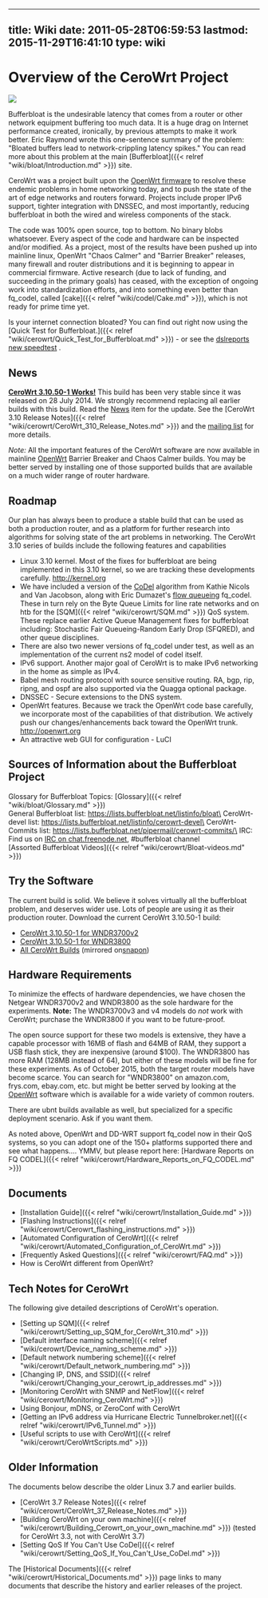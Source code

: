 
---
title: Wiki
date: 2011-05-28T06:59:53
lastmod: 2015-11-29T16:41:10
type: wiki
---
Overview of the CeroWrt Project
===============================

![](http://huchra.bufferbloat.net/~d/images/a9.jpg)

Bufferbloat is the undesirable latency that comes from a router or other
network equipment buffering too much data. It is a huge drag on Internet
performance created, ironically, by previous attempts to make it work
better. Eric Raymond wrote this one-sentence summary of the problem:
"Bloated buffers lead to network-crippling latency spikes." You can read
more about this problem at the main
[Bufferbloat]({{< relref "wiki/bloat/Introduction.md" >}}) site.

CeroWrt was a project built upon the [OpenWrt
firmware](http://openwrt.org) to resolve these endemic problems in home
networking today, and to push the state of the art of edge networks and
routers forward. Projects include proper IPv6 support, tighter
integration with DNSSEC, and most importantly, reducing bufferbloat in
both the wired and wireless components of the stack.

The code was 100% open source, top to bottom. No binary blobs
whatsoever. Every aspect of the code and hardware can be inspected
and/or modified. As a project, most of the results have been pushed up
into mainline linux, OpenWrt "Chaos Calmer" and "Barrier Breaker"
releases, many firewall and router distributions and it is beginning to
appear in commercial firmware. Active research (due to lack of funding,
and succeeding in the primary goals) has ceased, with the exception of
ongoing work into standardization efforts, and into something even
better than fq\_codel, called [cake]({{< relref "wiki/codel/Cake.md" >}}), which is not
ready for prime time yet.

Is your internet connection bloated? You can find out right now using
the [Quick Test for Bufferbloat.]({{< relref "wiki/cerowrt/Quick_Test_for_Bufferbloat.md" >}}) - or see the [dslreports new
speedtest](http://dslreports.com/speedtest) .

News
----

[**CeroWrt 3.10.50-1 Works!**](http://www.bufferbloat.net/news/53) This
build has been very stable since it was released on 28 July 2014. We
strongly recommend replacing all earlier builds with this build. Read
the [News](http://www.bufferbloat.net/news/53) item for the update. See
the [CeroWrt 3.10 Release Notes]({{< relref "wiki/cerowrt/CeroWrt_310_Release_Notes.md" >}})
and the [mailing
list](https://lists.bufferbloat.net/listinfo/cerowrt-devel) for more
details.

*Note:* All the important features of the CeroWrt software are now
available in mainline [OpenWrt](http://openwrt.org) Barrier Breaker and
Chaos Calmer builds. You may be better served by installing one of those
supported builds that are available on a much wider range of router
hardware.

Roadmap
-------

Our plan has always been to produce a stable build that can be used as
both a production router, and as a platform for further research into
algorithms for solving state of the art problems in networking. The
CeroWrt 3.10 series of builds include the following features and
capabilities

-   Linux 3.10 kernel. Most of the fixes for bufferbloat are being
    implemented in this 3.10 kernel, so we are tracking these
    developments carefully. http://kernel.org
-   We have included a version of the
    [CoDel](http://www.bufferbloat.net/projects/codel/wiki) algorithm
    from Kathie Nicols and Van Jacobson, along with Eric Dumazet's [flow
    queueing](https://tools.ietf.org/html/draft-hoeiland-joergensen-aqm-fq-codel-00) fq\_codel.
    These in turn rely on the Byte Queue Limits for line rate networks
    and on htb for the [SQM]({{< relref "wiki/cerowrt/SQM.md" >}}) QoS system. These replace
    earlier Active Queue Management fixes for bufferbloat including:
    Stochastic Fair Queueing-Random Early Drop (SFQRED), and other
    queue disciplines.
-   There are also two <link>newer versions of fq\_codel</link> under
    test, as well as an implementation of the current ns2 model of
    codel itself.
-   IPv6 support. Another major goal of CeroWrt is to make IPv6
    networking in the home as simple as IPv4.
-   Babel mesh routing protocol with <link>source sensitive
    routing</link>. RA, bgp, rip, ripng, and ospf are also supported via
    the Quagga optional package.
-   DNSSEC - Secure extensions to the DNS system.
-   OpenWrt features. Because we track the OpenWrt code base carefully,
    we incorporate most of the capabilities of that distribution. We
    actively push our changes/enhancements back toward the
    OpenWrt trunk. http://openwrt.org
-   An attractive web GUI for configuration - LuCI

Sources of Information about the Bufferbloat Project
----------------------------------------------------

Glossary for Bufferbloat Topics: [Glossary]({{< relref "wiki/bloat/Glossary.md" >}})\
General Bufferbloat list: https://lists.bufferbloat.net/listinfo/bloat\
CeroWrt-devel list:
https://lists.bufferbloat.net/listinfo/cerowrt-devel\
CeroWrt-Commits list:
https://lists.bufferbloat.net/pipermail/cerowrt-commits/\
IRC: Find us on [IRC on
chat.freenode.net](irc://chat.freenode.net:6667/bufferbloat),
\#bufferbloat channel\
[Assorted Bufferbloat Videos]({{< relref "wiki/cerowrt/Bloat-videos.md" >}})

Try the Software
----------------

The current build is solid. We believe it solves virtually all the
bufferbloat problem, and deserves wider use. Lots of people are using it
as their production router. Download the current CeroWrt 3.10.50-1
build:

-   [CeroWrt 3.10.50-1 for
    WNDR3700v2](http://www.bufferbloat.net/attachments/download/226/openwrt-ar71xx-generic-wndr3700v2-squashfs-factory3.10.50-1.img)
-   [CeroWrt 3.10.50-1 for
    WNDR3800](http://www.bufferbloat.net/attachments/download/227/openwrt-ar71xx-generic-wndr3800-squashfs-factory3.10.50-1.img)
-   [All CeroWrt Builds](http://snapon.cs.kau.se./~cero2/cerowrt/wndr/)
    (mirrored
    on[snapon](http://snapon.lab.bufferbloat.net/~cero2/cerowrt/wndr/))

Hardware Requirements
---------------------

To minimize the effects of hardware dependencies, we have chosen the
Netgear WNDR3700v2 and WNDR3800 as the sole hardware for the
experiments. **Note:** The WNDR3700v3 and v4 models do *not* work with
CeroWrt; purchase the WNDR3800 if you want to be future-proof.

The open source support for these two models is extensive, they have a
capable processor with 16MB of flash and 64MB of RAM, they support a USB
flash stick, they are inexpensive (around \$100). The WNDR3800 has more
RAM (128MB instead of 64), but either of these models will be fine for
these experiments. As of October 2015, both the target router models
have become scarce. You can search for "WNDR3800" on amazon.com,
frys.com, ebay.com, etc. but might be better served by looking at the
[OpenWrt](http://openwrt.org) software which is available for a wide
variety of common routers.

There are ubnt builds available as well, but specialized for a specific
deployment scenario. Ask if you want them.

As noted above, OpenWrt and DD-WRT support fq\_codel now in their QoS
systems, so you can adopt one of the 150+ platforms supported there and
see what happens.... YMMV, but please report here:
[Hardware Reports on FQ CODEL]({{< relref "wiki/cerowrt/Hardware_Reports_on_FQ_CODEL.md" >}})

Documents
---------

-   [Installation Guide]({{< relref "wiki/cerowrt/Installation_Guide.md" >}})
-   [Flashing Instructions]({{< relref "wiki/cerowrt/Cerowrt_flashing_instructions.md" >}})
-   [Automated Configuration of CeroWrt]({{< relref "wiki/cerowrt/Automated_Configuration_of_CeroWrt.md" >}})
-   [Frequently Asked Questions]({{< relref "wiki/cerowrt/FAQ.md" >}})
-   <link>How is CeroWrt different from OpenWrt?</link>

Tech Notes for CeroWrt
----------------------

The following give detailed descriptions of CeroWrt's operation.

-   [Setting up SQM]({{< relref "wiki/cerowrt/Setting_up_SQM_for_CeroWrt_310.md" >}})
-   [Default interface naming scheme]({{< relref "wiki/cerowrt/Device_naming_scheme.md" >}})
-   [Default network numbering     scheme]({{< relref "wiki/cerowrt/Default_network_numbering.md" >}})
-   [Changing IP, DNS, and     SSID]({{< relref "wiki/cerowrt/Changing_your_cerowrt_ip_addresses.md" >}})
-   [Monitoring CeroWrt with SNMP and     NetFlow]({{< relref "wiki/cerowrt/Monitoring_CeroWrt.md" >}})
-   <link>Using Bonjour, mDNS, or ZeroConf with CeroWrt</link>
-   [Getting an IPv6 address via Hurricane Electric     Tunnelbroker.net]({{< relref "wiki/cerowrt/IPv6_Tunnel.md" >}})
-   [Useful scripts to use with CeroWrt]({{< relref "wiki/cerowrt/CeroWrtScripts.md" >}})

Older Information
-----------------

The documents below describe the older Linux 3.7 and earlier builds.

-   [CeroWrt 3.7 Release Notes]({{< relref "wiki/cerowrt/CeroWrt_37_Release_Notes.md" >}})
-   [Building CeroWrt on     your own machine]({{< relref "wiki/cerowrt/Building_Cerowrt_on_your_own_machine.md" >}}) (tested for CeroWrt 3.3, not with
    CeroWrt 3.7)
-   [Setting QoS If You Can't Use CoDel]({{< relref "wiki/cerowrt/Setting_QoS_If_You_Can't_Use_CoDel.md" >}})

The [Historical Documents]({{< relref "wiki/cerowrt/Historical_Documents.md" >}}) page links to many documents that
describe the history and earlier releases of the project.
